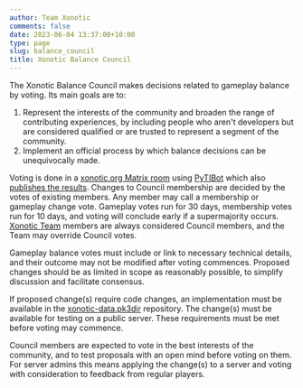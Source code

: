```yaml
---
author: Team Xonotic
comments: false
date: 2023-06-04 13:37:00+10:00
type: page
slug: balance_council
title: Xonotic Balance Council
---
```


The Xonotic Balance Council makes decisions related to gameplay balance by voting.  Its main goals are to:
1.  Represent the interests of the community and broaden the range of contributing experiences, by including people who aren't developers but are considered qualified or are trusted to represent a segment of the community.
2.  Implement an official process by which balance decisions can be unequivocally made.

Voting is done in a [xonotic.org Matrix room](/chat) using [PyTIBot](https://github.com/DefaultUser/PyTIBot) which also [publishes the results](/balancevotes).  Changes to Council membership are decided by the votes of existing members.  Any member may call a membership or gameplay change vote.  Gameplay votes run for 30 days, membership votes run for 10 days, and voting will conclude early if a supermajority occurs.  [Xonotic Team](/team) members are always considered Council members, and the Team may override Council votes.

Gameplay balance votes must include or link to necessary technical details, and their outcome may not be modified after voting commences.  Proposed changes should be as limited in scope as reasonably possible, to simplify discussion and facilitate consensus.

If proposed change(s) require code changes, an implementation must be available in the [xonotic-data.pk3dir](https://gitlab.com/xonotic/xonotic-data.pk3dir) repository.  The change(s) must be available for testing on a public server.  These requirements must be met before voting may commence.

Council members are expected to vote in the best interests of the community, and to test proposals with an open mind before voting on them.  For server admins this means applying the change(s) to a server and voting with consideration to feedback from regular players.
